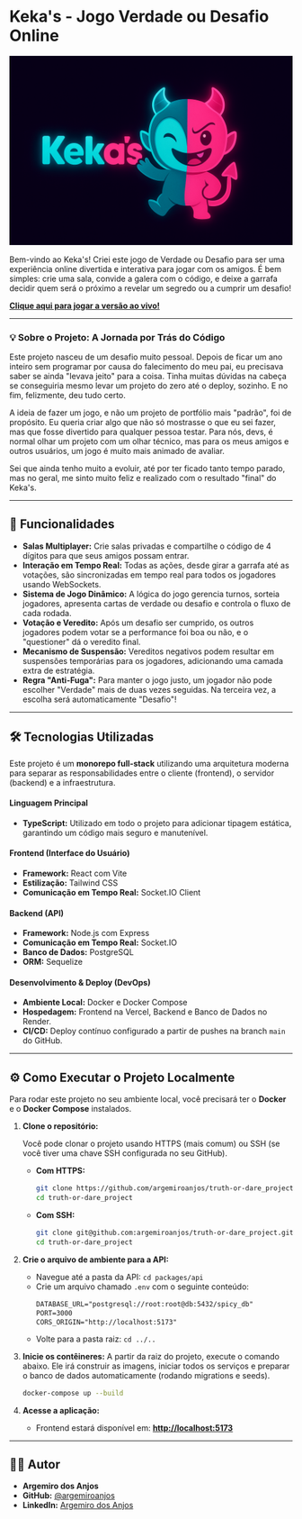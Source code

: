 # Keka's - Jogo Verdade ou Desafio Online

![Banner do Keka's](./assets/keka's-logo.png)

Bem-vindo ao Keka's! Criei este jogo de Verdade ou Desafio para ser uma experiência online divertida e interativa para jogar com os amigos. É bem simples: crie uma sala, convide a galera com o código, e deixe a garrafa decidir quem será o próximo a revelar um segredo ou a cumprir um desafio!

**[Clique aqui para jogar a versão ao vivo!](https://kekas.vercel.app)**

---

### 💡 Sobre o Projeto: A Jornada por Trás do Código

Este projeto nasceu de um desafio muito pessoal. Depois de ficar um ano inteiro sem programar por causa do falecimento do meu pai, eu precisava saber se ainda "levava jeito" para a coisa. Tinha muitas dúvidas na cabeça se conseguiria mesmo levar um projeto do zero até o deploy, sozinho. E no fim, felizmente, deu tudo certo.

A ideia de fazer um jogo, e não um projeto de portfólio mais "padrão", foi de propósito. Eu queria criar algo que não só mostrasse o que eu sei fazer, mas que fosse divertido para qualquer pessoa testar. Para nós, devs, é normal olhar um projeto com um olhar técnico, mas para os meus amigos e outros usuários, um jogo é muito mais animado de avaliar.

Sei que ainda tenho muito a evoluir, até por ter ficado tanto tempo parado, mas no geral, me sinto muito feliz e realizado com o resultado "final" do Keka's.

---

## 🚀 Funcionalidades

* **Salas Multiplayer:** Crie salas privadas e compartilhe o código de 4 dígitos para que seus amigos possam entrar.
* **Interação em Tempo Real:** Todas as ações, desde girar a garrafa até as votações, são sincronizadas em tempo real para todos os jogadores usando WebSockets.
* **Sistema de Jogo Dinâmico:** A lógica do jogo gerencia turnos, sorteia jogadores, apresenta cartas de verdade ou desafio e controla o fluxo de cada rodada.
* **Votação e Veredito:** Após um desafio ser cumprido, os outros jogadores podem votar se a performance foi boa ou não, e o "questioner" dá o veredito final.
* **Mecanismo de Suspensão:** Vereditos negativos podem resultar em suspensões temporárias para os jogadores, adicionando uma camada extra de estratégia.
* **Regra "Anti-Fuga":** Para manter o jogo justo, um jogador não pode escolher "Verdade" mais de duas vezes seguidas. Na terceira vez, a escolha será automaticamente "Desafio"!

---

## 🛠️ Tecnologias Utilizadas

Este projeto é um **monorepo full-stack** utilizando uma arquitetura moderna para separar as responsabilidades entre o cliente (frontend), o servidor (backend) e a infraestrutura.

#### **Linguagem Principal**
* **TypeScript:** Utilizado em todo o projeto para adicionar tipagem estática, garantindo um código mais seguro e manutenível.

#### **Frontend (Interface do Usuário)**
* **Framework:** React com Vite
* **Estilização:** Tailwind CSS
* **Comunicação em Tempo Real:** Socket.IO Client

#### **Backend (API)**
* **Framework:** Node.js com Express
* **Comunicação em Tempo Real:** Socket.IO
* **Banco de Dados:** PostgreSQL
* **ORM:** Sequelize

#### **Desenvolvimento & Deploy (DevOps)**
* **Ambiente Local:** Docker e Docker Compose
* **Hospedagem:** Frontend na Vercel, Backend e Banco de Dados no Render.
* **CI/CD:** Deploy contínuo configurado a partir de pushes na branch `main` do GitHub.

---

## ⚙️ Como Executar o Projeto Localmente

Para rodar este projeto no seu ambiente local, você precisará ter o **Docker** e o **Docker Compose** instalados.

1.  **Clone o repositório:**

    Você pode clonar o projeto usando HTTPS (mais comum) ou SSH (se você tiver uma chave SSH configurada no seu GitHub).

    * **Com HTTPS:**
        ```bash
        git clone https://github.com/argemiroanjos/truth-or-dare_project.git
        cd truth-or-dare_project
        ```

    * **Com SSH:**
        ```bash
        git clone git@github.com:argemiroanjos/truth-or-dare_project.git
        cd truth-or-dare_project
        ```

2.  **Crie o arquivo de ambiente para a API:**
    * Navegue até a pasta da API: `cd packages/api`
    * Crie um arquivo chamado `.env` com o seguinte conteúdo:
        ```env
        DATABASE_URL="postgresql://root:root@db:5432/spicy_db"
        PORT=3000
        CORS_ORIGIN="http://localhost:5173"
        ```
    * Volte para a pasta raiz: `cd ../..`

3.  **Inicie os contêineres:**
    A partir da raiz do projeto, execute o comando abaixo. Ele irá construir as imagens, iniciar todos os serviços e preparar o banco de dados automaticamente (rodando migrations e seeds).
    ```bash
    docker-compose up --build
    ```

4.  **Acesse a aplicação:**
    * Frontend estará disponível em: [**http://localhost:5173**](http://localhost:5173)

---

## 👨‍💻 Autor

* **Argemiro dos Anjos**
* **GitHub:** [@argemiroanjos](https://github.com/argemiroanjos)
* **LinkedIn:** [Argemiro dos Anjos](https://www.linkedin.com/in/argemiro-dos-anjos)
